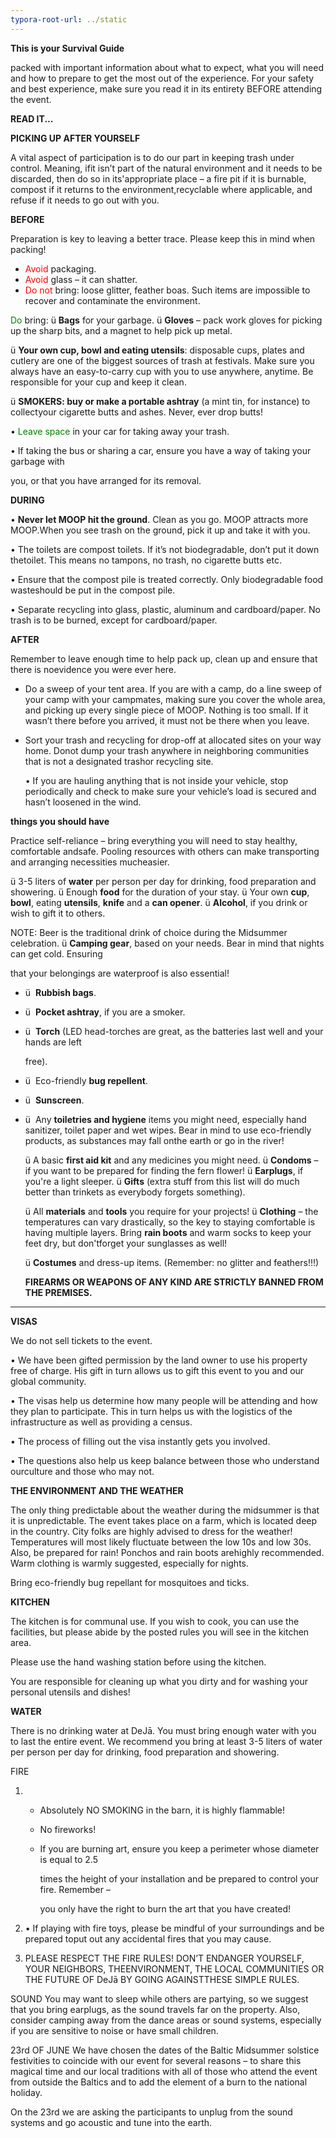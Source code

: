 ```yaml
---
typora-root-url: ../static
---
```


**This is your Survival Guide** 

packed with important information about what to expect, what you will need and how to prepare to get the most out of the experience. For your safety and best experience, make sure you read it in its entirety BEFORE attending the event.

**READ IT...**

**PICKING UP AFTER YOURSELF**

A vital aspect of participation is to do our part in keeping trash under control. Meaning, ifit isn’t part of the natural environment and it needs to be discarded, then do so in its'appropriate place – a fire pit if it is burnable, compost if it returns to the environment,recyclable where applicable, and refuse if it needs to go out with you.

**BEFORE**

Preparation is key to leaving a better trace. Please keep this in mind when packing!

- <span style="color:red;">Avoid</span> packaging.
- <span style="color:red;">Avoid</span> glass – it can shatter.
- <span style="color:red;">Do not</span> bring: loose glitter, feather boas. Such items are impossible to recover and contaminate the environment.

<span style="color:green;">Do</span> bring:
ü **Bags** for your garbage.
ü **Gloves** – pack work gloves for picking up the sharp bits, and a magnet to help pick up metal.

ü **Your own cup, bowl and eating utensils**: disposable cups, plates and cutlery are one of the biggest sources of trash at festivals. Make sure you always have an easy-to-carry cup with you to use anywhere, anytime. Be responsible for your cup and keep it clean.

ü **SMOKERS: buy or make a portable ashtray** (a mint tin, for instance) to collectyour cigarette butts and ashes. Never, ever drop butts!

• <span style="color:green;">Leave space</span> in your car for taking away your trash.

• If taking the bus or sharing a car, ensure you have a way of taking your garbage with

you, or that you have arranged for its removal.

**DURING**

• **Never let MOOP hit the ground**. Clean as you go. MOOP attracts more MOOP.When you see trash on the ground, pick it up and take it with you.

• The toilets are compost toilets. If it’s not biodegradable, don’t put it down thetoilet. This means no tampons, no trash, no cigarette butts etc.

• Ensure that the compost pile is treated correctly. Only biodegradable food wasteshould be put in the compost pile.

• Separate recycling into glass, plastic, aluminum and cardboard/paper. No trash is to be burned, except for cardboard/paper.

**AFTER**

Remember to leave enough time to help pack up, clean up and ensure that there is noevidence you were ever here.

- Do a sweep of your tent area.
  If you are with a camp, do a line sweep of your camp with your campmates, making sure you cover the whole area, and picking up every single piece of MOOP.
  Nothing is too small. If it wasn’t there before you arrived, it must not be there
  when you leave.

- Sort your trash and recycling for drop-off at allocated sites on your way home. Donot dump your trash anywhere in neighboring communities that is not a designated trashor recycling site.

  • If you are hauling anything that is not inside your vehicle, stop periodically and check to make sure your vehicle’s load is secured and hasn’t loosened in the wind.

	
**things you should have**

Practice self-reliance – bring everything you will need to stay healthy, comfortable andsafe. Pooling resources with others can make transporting and arranging necessities mucheasier.

ü 3-5 liters of **water** per person per day for drinking, food preparation and showering.
ü Enough **food** for the duration of your stay.
ü Your own **cup**, **bowl**, eating **utensils**, **knife** and a **can opener**.
ü **Alcohol**, if you drink or wish to gift it to others.

NOTE: Beer is the traditional drink of choice during the Midsummer celebration.
ü **Camping gear**, based on your needs. Bear in mind that nights can get cold. Ensuring

that your belongings are waterproof is also essential!

- ü  **Rubbish bags**.

- ü  **Pocket ashtray**, if you are a smoker.

- ü  **Torch** (LED head-torches are great, as the batteries last well and your hands are left

  free).

- ü  Eco-friendly **bug repellent**.

- ü  **Sunscreen**.

- ü  Any **toiletries and hygiene** items you might need, especially hand sanitizer, toilet paper and wet wipes. Bear in mind to use eco-friendly products, as substances may fall onthe earth or go in the river!

  ü A basic **first aid kit** and any medicines you might need.
  ü **Condoms** – if you want to be prepared for finding the fern flower!
  ü **Earplugs**, if you're a light sleeper.
  ü **Gifts** (extra stuff from this list will do much better than trinkets as everybody forgets something).

  ü All **materials** and **tools** you require for your projects!
  ü **Clothing** – the temperatures can vary drastically, so the key to staying comfortable is having multiple layers. Bring **rain boots** and warm socks to keep your feet dry, but don'tforget your sunglasses as well!

  ü **Costumes** and dress-up items. (Remember: no glitter and feathers!!!)

  **FIREARMS OR WEAPONS OF ANY KIND ARE STRICTLY BANNED FROM THE PREMISES.**

****			

**VISAS**

We do not sell tickets to the event. 

• We have been gifted permission by the land owner to use his property free of charge. His gift in turn allows us to gift this event to you and our global community.

• The visas help us determine how many people will be attending and how they plan to participate. This in turn helps us with the logistics of the infrastructure as well as providing a census.

• The process of filling out the visa instantly gets you involved.

• The questions also help us keep balance between those who understand ourculture and those who may not.

**THE ENVIRONMENT AND THE WEATHER**

The only thing predictable about the weather during the midsummer is that it is unpredictable. The event takes place on a farm, which is located deep in the country. City folks are highly advised to dress for the weather! Temperatures will most likely fluctuate between the low 10s and low 30s. Also, be prepared for rain! Ponchos and rain boots arehighly recommended. Warm clothing is warmly suggested, especially for nights.

Bring eco-friendly bug repellant for mosquitoes and ticks.	

**KITCHEN**

The kitchen is for communal use. If you wish to cook, you can use the facilities, but please abide by the posted rules you will see in the kitchen area. 

Please use the hand washing station before using the kitchen.

You are responsible for cleaning up what you dirty and for washing your personal utensils and dishes!

**WATER**

There is no drinking water at DeJā.  You must bring enough water with you to last the entire event. We recommend you bring at least 3-5 liters of water per person per day for drinking, food preparation and showering.

FIRE

1. - Absolutely NO SMOKING in the barn, it is highly flammable!

   - No fireworks!

   - If you are burning art, ensure you keep a perimeter whose diameter is equal to 2.5

     times the height of your installation and be prepared to control your fire. Remember –

     you only have the right to burn the art that you have created!

2. • If playing with fire toys, please be mindful of your surroundings and be prepared toput out any accidental fires that you may cause.

3. PLEASE RESPECT THE FIRE RULES! DON’T ENDANGER YOURSELF, YOUR NEIGHBORS, THEENVIRONMENT, THE LOCAL COMMUNITIES OR THE FUTURE OF DeJā BY GOING AGAINSTTHESE SIMPLE RULES.

SOUND
You may want to sleep while others are partying, so we suggest that you bring earplugs, as the sound travels far on the property. Also, consider camping away from the dance areas or sound systems, especially if you are sensitive to noise or have small children.

23rd OF JUNE
We have chosen the dates of the Baltic Midsummer solstice festivities to coincide with our
event for several reasons – to share this magical time and our local traditions with all of those who attend the event from outside the Baltics and to add the element of a burn to
the national holiday.

On the 23rd we are asking the participants to unplug from the sound systems and go acoustic and tune into the earth.